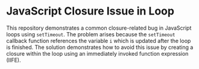 # JavaScript Closure Issue in Loop

This repository demonstrates a common closure-related bug in JavaScript loops using `setTimeout`. The problem arises because the `setTimeout` callback function references the variable `i` which is updated after the loop is finished.  The solution demonstrates how to avoid this issue by creating a closure within the loop using an immediately invoked function expression (IIFE).